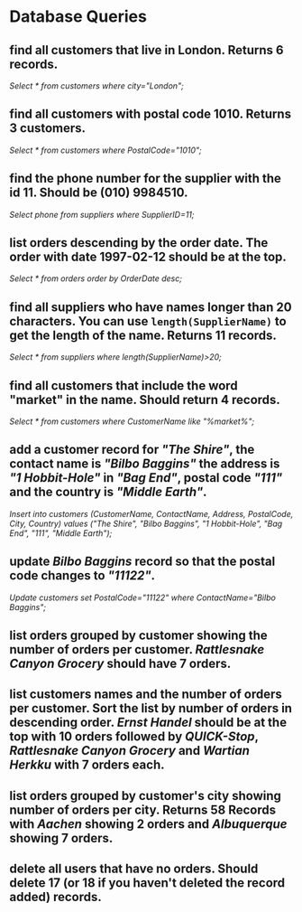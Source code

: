 # Database Queries

## find all customers that live in London. Returns 6 records.

_Select \* from customers where city="London";_

## find all customers with postal code 1010. Returns 3 customers.

_Select \* from customers where PostalCode="1010";_

## find the phone number for the supplier with the id 11. Should be (010) 9984510.

_Select phone from suppliers where SupplierID=11;_

## list orders descending by the order date. The order with date 1997-02-12 should be at the top.

_Select \* from orders order by OrderDate desc;_

## find all suppliers who have names longer than 20 characters. You can use `length(SupplierName)` to get the length of the name. Returns 11 records.

_Select \* from suppliers where length(SupplierName)>20;_

## find all customers that include the word "market" in the name. Should return 4 records.

_Select \* from customers where CustomerName like "%market%";_

## add a customer record for _"The Shire"_, the contact name is _"Bilbo Baggins"_ the address is _"1 Hobbit-Hole"_ in _"Bag End"_, postal code _"111"_ and the country is _"Middle Earth"_.

_Insert into customers (CustomerName, ContactName, Address, PostalCode, City, Country) values ("The Shire", "Bilbo Baggins", "1 Hobbit-Hole", "Bag End", "111", "Middle Earth");_

## update _Bilbo Baggins_ record so that the postal code changes to _"11122"_.

_Update customers set PostalCode="11122" where ContactName="Bilbo Baggins";_

## list orders grouped by customer showing the number of orders per customer. _Rattlesnake Canyon Grocery_ should have 7 orders.

## list customers names and the number of orders per customer. Sort the list by number of orders in descending order. _Ernst Handel_ should be at the top with 10 orders followed by _QUICK-Stop_, _Rattlesnake Canyon Grocery_ and _Wartian Herkku_ with 7 orders each.

## list orders grouped by customer's city showing number of orders per city. Returns 58 Records with _Aachen_ showing 2 orders and _Albuquerque_ showing 7 orders.

## delete all users that have no orders. Should delete 17 (or 18 if you haven't deleted the record added) records.

